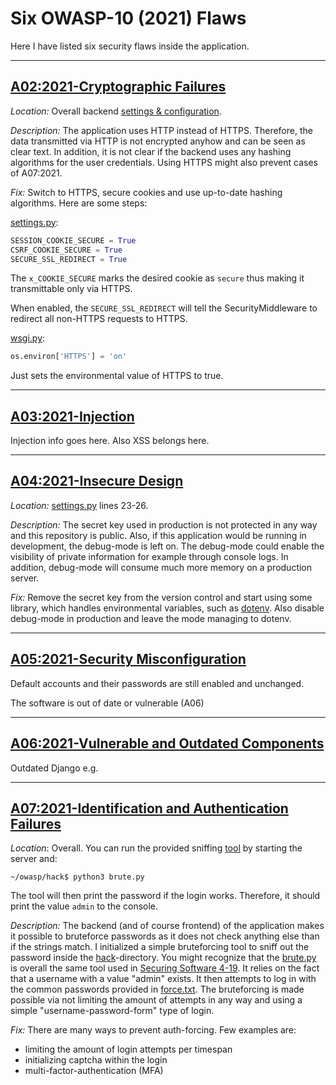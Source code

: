 # Six OWASP-10 (2021) Flaws

Here I have listed six security flaws inside the application.

---

## [A02:2021-Cryptographic Failures](https://owasp.org/Top10/A02_2021-Cryptographic_Failures/)

*Location:* Overall backend [settings & configuration](../mysite).

*Description:* The application uses HTTP instead of HTTPS. Therefore, the data transmitted via HTTP is not encrypted
anyhow and can be seen as clear text. In addition, it is not clear if the backend uses any hashing algorithms for the
user credentials. Using HTTPS might also prevent cases of A07:2021.

*Fix:* Switch to HTTPS, secure cookies and use up-to-date hashing algorithms. Here are some steps:

[settings.py](../mysite/settings.py):
```python
SESSION_COOKIE_SECURE = True
CSRF_COOKIE_SECURE = True
SECURE_SSL_REDIRECT = True
```

The `x_COOKIE_SECURE` marks the desired cookie as `secure` thus making it transmittable only via HTTPS.

When enabled, the `SECURE_SSL_REDIRECT` will tell the SecurityMiddleware to redirect all non-HTTPS requests
to HTTPS.

[wsgi.py](../mysite/wsgi.py):
```python
os.environ['HTTPS'] = 'on'
```

Just sets the environmental value of HTTPS to true.

---

## [A03:2021-Injection](https://owasp.org/Top10/A03_2021-Injection/)

Injection info goes here. Also XSS belongs here.

---

## [A04:2021-Insecure Design](https://owasp.org/Top10/A04_2021-Insecure_Design/)

*Location:* [settings.py](../mysite/settings.py) lines 23-26.

*Description:* The secret key used in production is not protected in any way and this repository is
public. Also, if this application would be running in development, the debug-mode is left on. The debug-mode
could enable the visibility of private information for example through console logs. In addition, debug-mode will consume
much more memory on a production server.

*Fix:* Remove the secret key from the version control and start using some library, which handles environmental 
variables, such as [dotenv](https://pypi.org/project/python-dotenv/). Also disable debug-mode in production and leave 
the mode managing to dotenv.

---

## [A05:2021-Security Misconfiguration](https://owasp.org/Top10/A05_2021-Security_Misconfiguration/)

Default accounts and their passwords are still enabled and unchanged.

The software is out of date or vulnerable (A06)

---

## [A06:2021-Vulnerable and Outdated Components](https://owasp.org/Top10/A06_2021-Vulnerable_and_Outdated_Components/)

Outdated Django e.g.

---

## [A07:2021-Identification and Authentication Failures](https://owasp.org/Top10/A07_2021-Identification_and_Authentication_Failures/)

*Location*: Overall. You can run the provided sniffing [tool](../hack/brute.py) by starting the server and:

```shell
~/owasp/hack$ python3 brute.py
```

The tool will then print the password if the login works. Therefore, it should print the value `admin` to the console.

*Description:* The backend (and of course frontend) of the application makes it possible to bruteforce passwords as it 
does not check anything else than if the strings match. I initialized a simple bruteforcing tool to sniff out the 
password inside the [hack](../hack)-directory. You might recognize that the [brute.py](../hack/brute.py) is overall the 
same tool used in [Securing Software 4-19](https://cybersecuritybase.mooc.fi/module-2.4/1-finding). It relies on the 
fact that a username with a value "admin" exists. It then attempts to log in with the common passwords provided in 
[force.txt](../hack/force.txt). The bruteforcing is made possible via not limiting the amount of attempts in any way and
using a simple "username-password-form" type of login.

*Fix:* There are many ways to prevent auth-forcing. Few examples are: 

- limiting the amount of login attempts per timespan
- initializing captcha within the login
- multi-factor-authentication (MFA)
